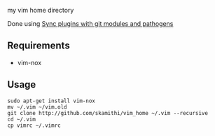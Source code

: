 my vim home directory

Done using [Sync plugins with git modules and
pathogens](http://vimcasts.org/episodes/synchronizing-plugins-with-git-submodules-and-pathogen/)

## Requirements

* vim-nox

## Usage

```
sudo apt-get install vim-nox
mv ~/.vim ~/vim.old
git clone http://github.com/skamithi/vim_home ~/.vim --recursive
cd ~/.vim
cp vimrc ~/.vimrc
```
